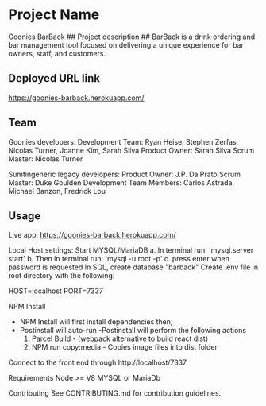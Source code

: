 # Project Name #
Goonies BarBack
## Project description ##
BarBack is a drink ordering and bar management tool focused on delivering a unique experience for bar owners, staff, and customers.
## Deployed URL link ##
https://goonies-barback.herokuapp.com/
## Team ##
Goonies developers:
Development Team: Ryan Heise, Stephen Zerfas, Nicolas Turner, Joanne Kim, Sarah Silva
Product Owner: Sarah Silva
Scrum Master: Nicolas Turner

Sumtingeneric legacy developers:
Product Owner: J.P. Da Prato
Scrum Master: Duke Goulden
Development Team Members: Carlos Astrada, Michael Banzon, Fredrick Lou

## Usage ##
Live app: https://goonies-barback.herokuapp.com/

Local Host settings:
Start MYSQL/MariaDB
  a. In terminal run: 'mysql.server start'
  b. Then in terminal run: 'mysql -u root -p'
  c. press enter when password is requested
In SQL, create database "barback"
Create .env file in root directory with the following:

HOST=localhost
PORT=7337

NPM Install

- NPM Install will first install dependencies then,
- Postinstall will auto-run
  -Postinstall will perform the following actions
  1. Parcel Build - (webpack alternative to build react dist)
  2. NPM run copy:media - Copies image files into dist folder

Connect to the front end through http://localhost/7337

Requirements
Node >= V8
MYSQL or MariaDb

Contributing
See CONTRIBUTING.md for contribution guidelines.
